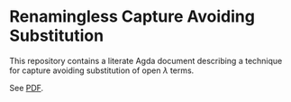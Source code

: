 # Renamingless Capture Avoiding Substitution

This repository contains a literate Agda document describing a technique for capture avoiding substitution of open $\lambda$ terms.

See [PDF](./renamingless-capture-avoiding.pdf).
